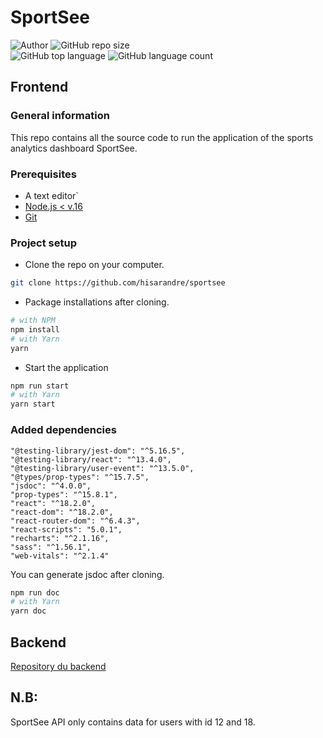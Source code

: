# SportSee

![Author](https://img.shields.io/badge/Author-hisarandre-")
![GitHub repo size](https://img.shields.io/github/repo-size/hisarandre/SportSee)  
![GitHub top language](https://img.shields.io/github/languages/top/hisarandre/SportSee)
![GitHub language count](https://img.shields.io/github/languages/count/hisarandre/SportSee)

## Frontend

### General information

This repo contains all the source code to run the application of the sports analytics dashboard SportSee.

### Prerequisites

- A text editor`
- [Node.js < v.16](https://nodejs.org/en/)
- [Git](https://git-scm.com/)

### Project setup

- Clone the repo on your computer.

```bash
git clone https://github.com/hisarandre/sportsee
```

- Package installations after cloning.

```bash
# with NPM
npm install
# with Yarn
yarn
```

- Start the application

```bash
npm run start
# with Yarn
yarn start
```

### Added dependencies

    "@testing-library/jest-dom": "^5.16.5",
    "@testing-library/react": "^13.4.0",
    "@testing-library/user-event": "^13.5.0",
    "@types/prop-types": "^15.7.5",
    "jsdoc": "^4.0.0",
    "prop-types": "^15.8.1",
    "react": "^18.2.0",
    "react-dom": "^18.2.0",
    "react-router-dom": "^6.4.3",
    "react-scripts": "5.0.1",
    "recharts": "^2.1.16",
    "sass": "^1.56.1",
    "web-vitals": "^2.1.4"

You can generate jsdoc after cloning.

```bash
npm run doc
# with Yarn
yarn doc
```

## Backend

[Repository du backend](https://github.com/hisarandre/sportsee/tree/master/sportsee-back)

## N.B:

SportSee API only contains data for users with id 12 and 18.
